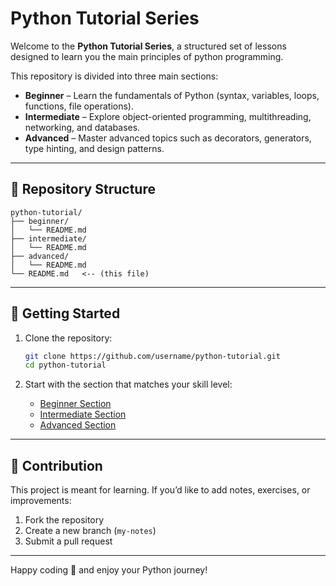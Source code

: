 # Python Tutorial Series

Welcome to the **Python Tutorial Series**, a structured set of lessons designed to learn you the main principles of python programming.

This repository is divided into three main sections:

* **Beginner** – Learn the fundamentals of Python (syntax, variables, loops, functions, file operations).
* **Intermediate** – Explore object-oriented programming, multithreading, networking, and databases.
* **Advanced** – Master advanced topics such as decorators, generators, type hinting, and design patterns.

---

## 📂 Repository Structure

```
python-tutorial/
├── beginner/
│   └── README.md
├── intermediate/
│   └── README.md
├── advanced/
│   └── README.md
└── README.md   <-- (this file)
```

---

## 🚀 Getting Started

1. Clone the repository:

   ```bash
   git clone https://github.com/username/python-tutorial.git
   cd python-tutorial
   ```

2. Start with the section that matches your skill level:

   * [Beginner Section](./beginner/README.md)
   * [Intermediate Section](./intermediate/README.md)
   * [Advanced Section](./advanced/README.md)

---

## 🙌 Contribution

This project is meant for learning. If you’d like to add notes, exercises, or improvements:

1. Fork the repository
2. Create a new branch (`my-notes`)
3. Submit a pull request

---

Happy coding 🎉 and enjoy your Python journey!
